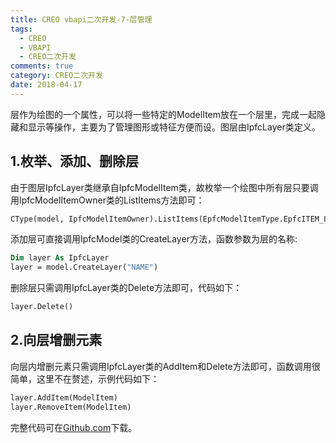 ```yaml
---
title: CREO vbapi二次开发-7-层管理
tags:
  - CREO
  - VBAPI
  - CREO二次开发
comments: true
category: CREO二次开发
date: 2018-04-17
---
```



层作为绘图的一个属性，可以将一些特定的ModelItem放在一个层里，完成一起隐藏和显示等操作，主要为了管理图形或特征方便而设。图层由IpfcLayer类定义。

## 1.枚举、添加、删除层

由于图层IpfcLayer类继承自IpfcModelItem类，故枚举一个绘图中所有层只要调用IpfcModelItemOwner类的ListItems方法即可：

```vb
CType(model, IpfcModelItemOwner).ListItems(EpfcModelItemType.EpfcITEM_LAYER)
```

添加层可直接调用IpfcModel类的CreateLayer方法，函数参数为层的名称:

```vb
Dim layer As IpfcLayer
layer = model.CreateLayer("NAME")
```

删除层只需调用IpfcLayer类的Delete方法即可，代码如下：

```vb
layer.Delete()
```

## 2.向层增删元素

向层内增删元素只需调用IpfcLayer类的AddItem和Delete方法即可，函数调用很简单，这里不在赘述，示例代码如下：

```vb
layer.AddItem(ModelItem)
layer.RemoveItem(ModelItem)
```

完整代码可在<a href="https://github.com/slacker-HD/creo_vbapi" target="_blank">Github.com</a>下载。